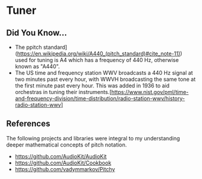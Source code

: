 # Tuner

## Did You Know...

- The ppitch standard](https://en.wikipedia.org/wiki/A440_(pitch_standard)#cite_note-11)) used for tuning is A4 which has a frequency of 440 Hz, otherwise known as "A440".
- The US time and frequency station WWV broadcasts a 440 Hz signal at two minutes past every hour, with WWVH broadcasting the same tone at the first minute past every hour. This was added in 1936 to aid orchestras in tuning their instruments.[https://www.nist.gov/pml/time-and-frequency-division/time-distribution/radio-station-wwv/history-radio-station-wwv]

## References

The following projects and libraries were integral to my understanding deeper mathematical concepts of pitch notation.

- https://github.com/AudioKit/AudioKit
- https://github.com/AudioKit/Cookbook
- https://github.com/vadymmarkov/Pitchy
